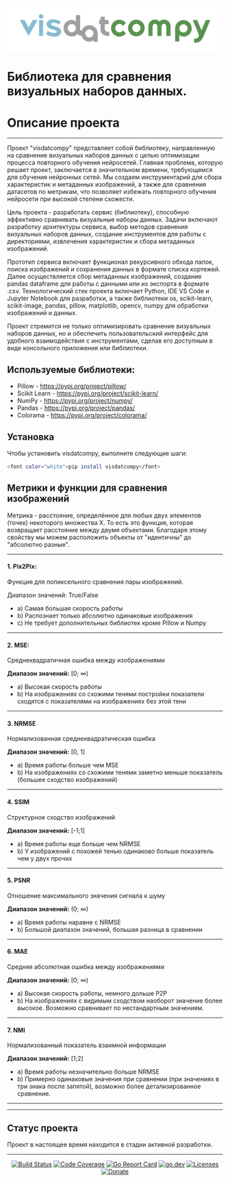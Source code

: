 ![Alt text](static/logo.png)
# Библиотека для сравнения визуальных наборов данных.

# Описание проекта
___
Проект "visdatcompy" представляет собой библиотеку, направленную на сравнение визуальных наборов данных с целью оптимизации процесса повторного обучения нейросетей. Главная проблема, которую решает проект, заключается в значительном времени, требующемся для обучения нейронных сетей. Мы создаем инструментарий для сбора характеристик и метаданных изображений, а также для сравнения датасетов по метрикам, что позволяет избежать повторного обучения нейросети при высокой степени схожести.

Цель проекта - разработать сервис (библиотеку), способную эффективно сравнивать визуальные наборы данных. Задачи включают разработку архитектуры сервиса, выбор методов сравнения визуальных наборов данных, создание инструментов для работы с директориями, извлечения характеристик и сбора метаданных изображений.

Прототип сервиса включает функционал рекурсивного обхода папок, поиска изображений и сохранения данных в формате списка кортежей. Далее осуществляется сбор метаданных изображений, создание pandas dataframe для работы с данными или их экспорта в формате .csv. Технологический стек проекта включает Python, IDE VS Code и Jupyter Notebook для разработки, а также библиотеки os, scikit-learn, scikit-image, pandas, pillow, matplotlib, opencv, numpy для обработки изображений и данных.

Проект стремится не только оптимизировать сравнение визуальных наборов данных, но и обеспечить пользовательский интерфейс для удобного взаимодействия с инструментами, сделав его доступным в виде консольного приложения или библиотеки.

## Используемые библиотеки:

-   Pillow - https://pypi.org/project/pillow/
-   Scikit Learn - https://pypi.org/project/scikit-learn/
-   NumPy - https://pypi.org/project/numpy/
-   Pandas - https://pypi.org/project/pandas/
-   Colorama - https://pypi.org/project/colorama/

## Установка

Чтобы установить visdatcompy, выполните следующие шаги:

```bash
<font color="white">pip install visdatcompy</font>
```
## Метрики и функции для сравнения изображений
Метрика - расстояние, определённое для любых двух элементов (точек) некоторого множества X. То есть это функция, которая возвращает расстояние между двумя объектами. Благодаря этому свойству мы можем расположить объекты от "идентичны" до "абсолютно разные".
___

#### 1. Pix2Pix:
 Функция для попиксельного сравнения пары изображений.

Диапазон значений: True/False
- a) Самая большая скорость работы
- b) Распознает только абсолютно одинаковые изображения
- c) Не требует дополнительных библиотек кроме Pillow и Numpy
___
#### 2. MSE:
Среднеквадратичная ошибка между изображениями</p>
**Диапазон значений:** [0; ∞)
- a) Высокая скорость работы
- b) На изображениях со схожими тенями постройки показатели сходятся с показателями на изображениях без этой тени
___
#### 3. NRMSE
Нормализованная среднеквадратическая ошибка

**Диапазон значений:** [0, 1]
  - a) Время работы больше чем MSE
  - b) На изображениях со схожими тенями заметно меньше показатель (большее сходство изображений)
___
#### 4. SSIM
Структурное сходство изображений

 **Диапазон значений:** [-1;1]
  - a) Время работы еще больше чем NRMSE
  - b) У изображений с похожей тенью одинаково больше показатель чем у двух прочих
___
#### 5. PSNR
Отношение максимального значения сигнала к шуму

**Диапазон значений:** (0; ∞)
  - a) Время работы наравне с NRMSE
  - b) Большой диапазон значений, большая разница в сравнении
___
#### 6. MAE
Средняя абсолютная ошибка между изображениями

**Диапазон значений:** [0; ∞)
  - a) Высокая скорость работы, немного дольше P2P
  - b) На изображениях с видимым сходством наоборот значение более высокое. Возможно сравнивает по нестандартным значениям.
___
#### 7. NMI
Нормализованный показатель взаимной информации

**Диапазон значений:** [1;2]
  - a) Время работы незначительно больше NRMSE
  - b) Примерно одинаковые значения при сравнении (при значениях в три знака после запятой), возможно более детализированное сравнение.
___

___
## Статус проекта
Проект в настоящее время находится в стадии активной разработки.
___
<p align="center">
    <a href="https://github.com/xuri/excelize/actions/workflows/go.yml"><img src="https://github.com/xuri/excelize/actions/workflows/go.yml/badge.svg" alt="Build Status"></a>
    <a href="https://codecov.io/gh/qax-os/excelize"><img src="https://codecov.io/gh/qax-os/excelize/branch/master/graph/badge.svg" alt="Code Coverage"></a>
    <a href="https://goreportcard.com/report/github.com/xuri/excelize/v2"><img src="https://goreportcard.com/badge/github.com/xuri/excelize/v2" alt="Go Report Card"></a>
    <a href="https://pkg.go.dev/github.com/xuri/excelize/v2"><img src="https://img.shields.io/badge/go.dev-reference-007d9c?logo=go&logoColor=white" alt="go.dev"></a>
    <a href="https://opensource.org/licenses/BSD-3-Clause"><img src="https://img.shields.io/badge/license-bsd-orange.svg" alt="Licenses"></a>
    <a href="https://www.paypal.com/paypalme/xuri"><img src="https://img.shields.io/badge/Donate-PayPal-green.svg" alt="Donate"></a>
</p>

